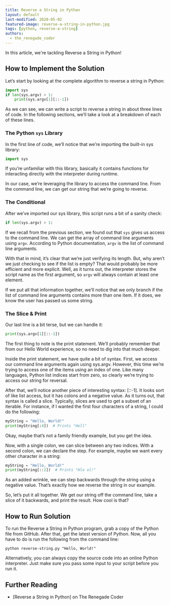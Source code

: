 ```yaml
---
title: Reverse a String in Python
layout: default
last-modified: 2020-05-02
featured-image: reverse-a-string-in-python.jpg
tags: [python, reverse-a-string]
authors:
  - the_renegade_coder
---
```


In this article, we're tackling Reverse a String in Python!

## How to Implement the Solution

Let’s start by looking at the complete algorithm to reverse a string in Python:

```python
import sys
if len(sys.argv) > 1:
    print(sys.argv[1][::-1])
```

As we can see, we can write a script to reverse a string in about three lines
of code. In the following sections, we’ll take a look at a breakdown of each of
these lines.

### The Python `sys` Library

In the first line of code, we’ll notice that we’re importing the built-in sys
library:

```python
import sys
```

If you’re unfamiliar with this library, basically it contains functions for
interacting directly with the interpreter during runtime.

In our case, we’re leveraging the library to access the command line. From the
command line, we can get our string that we’re going to reverse.

### The Conditional

After we’ve imported our sys library, this script runs a bit of a sanity check:

```python
if len(sys.argv) > 1:
```

If we recall from the previous section, we found out that `sys` gives us access to
the command line. We can get the array of command line arguments using `argv`.
According to Python documentation, `argv` is the list of command line arguments.

With that in mind, it’s clear that we’re just verifying its length. But, why
aren’t we just checking to see if the list is empty? That would probably be
more efficient and more explicit. Well, as it turns out, the interpreter stores
the script name as the first argument, so `argv` will always contain at least one
element.

If we put all that information together, we’ll notice that we only branch if the
list of command line arguments contains more than one item. If it does, we know
the user has passed us some string.

### The Slice & Print

Our last line is a bit terse, but we can handle it:

```python
print(sys.argv[1][::-1])
```

The first thing to note is the print statement. We’ll probably remember that
from our Hello World experience, so no need to dig into that much deeper.

Inside the print statement, we have quite a bit of syntax. First, we access our
command line arguments again using sys.argv. However, this time we’re trying to
access one of the items using an index of one. Like many languages, Python list
indices start from zero, so clearly we’re trying to access our string for reversal.

After that, we’ll notice another piece of interesting syntax: [::-1]. It looks
sort of like list access, but it has colons and a negative value. As it turns
out, that syntax is called a slice. Typically, slices are used to get a subset
of an iterable. For instance, if I wanted the first four characters of a string,
I could do the following:

```python
myString = "Hello, World!"
print(myString[:4])  # Prints "Hell"
```

Okay, maybe that’s not a family friendly example, but you get the idea.

Now, with a single colon, we can slice between any two indices. With a second
colon, we can declare the step. For example, maybe we want every other character
in a string:

```python
myString = "Hello, World!"
print(myString[::2])  # Prints "Hlo ol!"
```

As an added wrinkle, we can step backwards through the string using a negative
value. That’s exactly how we reverse the string in our example.

So, let’s put it all together. We get our string off the command line, take a
slice of it backwards, and print the result. How cool is that?

## How to Run Solution

To run the Reverse a String in Python program, grab a copy of the Python file
from GitHub. After that, get the latest version of Python. Now, all you have to
do is run the following from the command line:

```console
python reverse-string.py "Hello, World!"
```

Alternatively, you can always copy the source code into an online Python
interpreter. Just make sure you pass some input to your script before you run
it.

## Further Reading

- [Reverse a String in Python] on The Renegade Coder

[1]: https://therenegadecoder.com/code/reverse-a-string-in-python/
